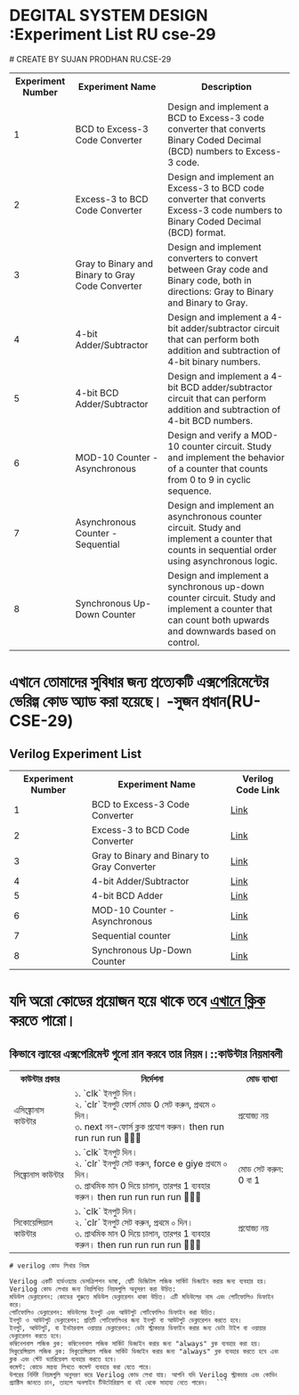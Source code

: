 
<h1>DEGITAL SYSTEM DESIGN :Experiment List RU cse-29</h1>
# CREATE BY SUJAN PRODHAN RU.CSE-29
    <table>
        <tr>
            <th>Experiment Number</th>
            <th>Experiment Name</th>
            <th>Description</th>
        </tr>
        <tr>
            <td>1</td>
            <td>BCD to Excess-3 Code Converter</td>
            <td>Design and implement a BCD to Excess-3 code converter that converts Binary Coded Decimal (BCD) numbers to Excess-3 code.</td>
        </tr>
        <tr>
            <td>2</td>
            <td>Excess-3 to BCD Code Converter</td>
            <td>Design and implement an Excess-3 to BCD code converter that converts Excess-3 code numbers to Binary Coded Decimal (BCD) format.</td>
        </tr>
        <tr>
            <td>3</td>
            <td>Gray to Binary and Binary to Gray Code Converter</td>
            <td>Design and implement converters to convert between Gray code and Binary code, both in directions: Gray to Binary and Binary to Gray.</td>
        </tr>
        <tr>
            <td>4</td>
            <td>4-bit Adder/Subtractor</td>
            <td>Design and implement a 4-bit adder/subtractor circuit that can perform both addition and subtraction of 4-bit binary numbers.</td>
        </tr>
        <tr>
            <td>5</td>
            <td>4-bit BCD Adder/Subtractor</td>
            <td>Design and implement a 4-bit BCD adder/subtractor circuit that can perform addition and subtraction of 4-bit BCD numbers.</td>
        </tr>
        <tr>
            <td>6</td>
            <td>MOD-10 Counter - Asynchronous</td>
            <td>Design and verify a MOD-10 counter circuit. Study and implement the behavior of a counter that counts from 0 to 9 in cyclic sequence.</td>
        </tr>
        <tr>
            <td>7</td>
            <td>Asynchronous Counter - Sequential</td>
            <td>Design and implement an asynchronous counter circuit. Study and implement a counter that counts in sequential order using asynchronous logic.</td>
        </tr>
        <tr>
            <td>8</td>
            <td>Synchronous Up-Down Counter</td>
            <td>Design and implement a synchronous up-down counter circuit. Study and implement a counter that can count both upwards and downwards based on control.</td>
        </tr>
    </table>

# এখানে তোমাদের সুবিধার জন্য প্রত্যেকটি এক্সপেরিমেন্টের ভেরিল্গ কোড অ্যাড করা হয়েছে। -সুজন প্রধান(RU-CSE-29)
<h2>Verilog Experiment List</h2>

<table>
    <tr>
        <th>Experiment Number</th>
        <th>Experiment Name</th>
        <th>Verilog Code Link</th>
    </tr>
    <tr>
        <td>1</td>
        <td>BCD to Excess-3 Code Converter</td>
        <td><a href="https://github.com/prodhan2/DSD_verilog/blob/main/BCD%20to%20EXcess3.v">Link</a></td>
    </tr>
    <tr>
        <td>2</td>
        <td>Excess-3 to BCD Code Converter</td>
        <td><a href="https://github.com/prodhan2/DSD_verilog/blob/main/BCD%20to%20EXcess3.v">Link</a></td>
    </tr>
    <tr>
        <td>3</td>
        <td>Gray to Binary and Binary to Gray Converter</td>
        <td><a href="https://github.com/prodhan2/DSD_verilog/blob/main/Binary_to_gray.v">Link</a></td>
    </tr>
    <tr>
        <td>4</td>
        <td>4-bit Adder/Subtractor</td>
        <td><a href="https://github.com/prodhan2/DSD_verilog/blob/main/4%20bit%20adder%20subtractor.v">Link</a></td>
    </tr>
    <tr>
        <td>5</td>
        <td>4-bit BCD Adder</td>
        <td><a href="https://github.com/prodhan2/DSD_verilog/blob/main/BCD%20adder.v">Link</a></td>
    </tr>
    <tr>
        <td>6</td>
        <td>MOD-10 Counter - Asynchronous</td>
        <td><a href="https://github.com/prodhan2/DSD_verilog/blob/main/Mod%2010%20counter%20.v">Link</a></td>
    </tr>
    <tr>
        <td>7</td>
        <td> Sequential counter </td>
        <td><a href="https://github.com/prodhan2/DSD_verilog/blob/main/4%20bit%20sequential%20%20up%20down%20%20counter%20.v">Link</a></td>
    </tr>
    <tr>
        <td>8</td>
        <td>Synchronous Up-Down Counter</td>
        <td><a href="https://github.com/prodhan2/DSD_verilog/blob/main/3Bit%20synchornous%20up%20down%20counter.v">Link</a></td>
    </tr>
</table>

# যদি অরো কোডের  প্রয়োজন হয়ে থাকে তবে  <a href="https://github.com/prodhan2/DSD_verilog">এখানে ক্লিক</a> করতে পারো। 
<h2> কিভাবে ল্যাবের এক্সপেরিমেন্ট গুলো রান করবে তার নিয়ম।::কাউন্টার নিয়মাবলী</h2>

<table>
    <tr>
        <th>কাউন্টার প্রকার</th>
        <th>নির্দেশনা</th>
        <th>মোড ব্যাখ্যা</th>
    </tr>
    <tr>
        <td>এসিঙ্ক্রোনাস কাউন্টার</td>
        <td>
            ১. `clk` ইনপুট দিন।<br>
            ২. `clr` ইনপুট ফোর্স মোড 0 সেট করুন, প্রথমে ০ দিন।<br>
            ৩.  next  নন-ফোর্স ক্লক প্রযোগ করুন। then run run  run run 🤣🤣🤣
        </td>
        <td>প্রযোজ্য নয়</td>
    </tr>
    <tr>
        <td>সিঙ্ক্রোনাস কাউন্টার</td>
        <td>
            ১. `clk` ইনপুট দিন।<br>
            ২. `clr` ইনপুট সেট করুন, force e giye প্রথমে ০ দিন।<br>
            ৩. প্রাথমিক মান 0 দিয়ে চালান, তারপর 1 ব্যবহার করুন।
             then run run  run run 🤣🤣🤣
        </td>
        <td>মোড সেট করুন: 0 বা 1</td>
    </tr>
    <tr>
        <td>সিকোয়েন্সিয়াল কাউন্টার</td>
        <td>
            ১. `clk` ইনপুট দিন।<br>
            ২. `clr` ইনপুট সেট করুন, প্রথমে ০ দিন।<br>
            ৩. প্রাথমিক মান 0 দিয়ে চালান, তারপর 1 ব্যবহার করুন। 
            then run run  run run 🤣🤣🤣
        </td>
        <td>প্রযোজ্য নয়</td>
    </tr>
</table>

```
# verilog কোড লিখার নিয়ম

Verilog একটি হার্ডওয়্যার ডেসক্রিপশন ভাষা, যেটি ডিজিটাল লজিক সার্কিট ডিজাইন করার জন্য ব্যবহার হয়। Verilog কোড লেখার জন্য নিম্নলিখিত নিয়মগুলি অনুসরণ করা উচিত:
মডিউল ডেক্লারেশন: কোডের শুরুতে মডিউল ডেক্লারেশন থাকা উচিত। এটি মডিউলের নাম এবং পোর্টফোলিও ডিফাইন করে।
পোর্টফোলিও ডেক্লারেশন: মডিউলের ইনপুট এবং আউটপুট পোর্টফোলিও ডিফাইন করা উচিত।
ইনপুট ও আউটপুট ডেক্লারেশন: প্রতিটি পোর্টফোলিওর জন্য ইনপুট বা আউটপুট ডেক্লারেশন করতে হবে।
ইনপুট, আউটপুট, বা ইনটারনাল ওয়ায়ার ডেক্লারেশন: ডেটা স্ট্রাকচার ডিফাইন করার জন্য ডেটা টাইপ বা ওয়ায়ার ডেক্লারেশন করতে হবে।
কম্বিনেশনাল লজিক ব্লক: কম্বিনেশনাল লজিক সার্কিট ডিজাইন করার জন্য "always" ব্লক ব্যবহার করা হয়।
সিকুয়েন্সিয়াল লজিক ব্লক: সিকুয়েন্সিয়াল লজিক সার্কিট ডিজাইন করার জন্য "always" ব্লক ব্যবহার করতে হবে এবং ক্লক এবং স্টেট ভ্যারিয়েবল ব্যবহার করতে হবে।
কমেন্ট: কোডে মন্তব্য লিখতে কমেন্ট ব্যবহার করা যেতে পারে।
উপরের নির্দিষ্ট নিয়মগুলি অনুসরণ করে Verilog কোড লেখা যায়। আপনি যদি Verilog স্ট্রাকচার এবং কোডিং প্র্যাক্টিস জানতে চান, তাহলে অনলাইন টিউটোরিয়াল বা বই থেকে সাহায্য নেতে পারেন।  ```


